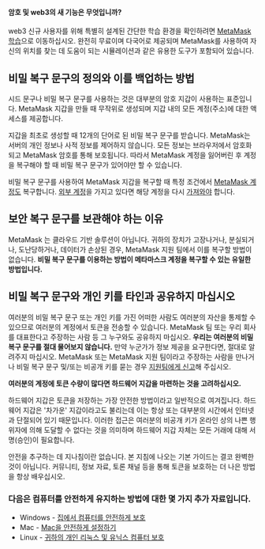 
#### 암호 및 web3의 새 기능은 무엇입니까?


web3 신규 사용자를 위해 특별히 설계된 간단한 학습 환경을 확인하려면 [MetaMask 학습](https://learn.metamask.io/)으로 이동하십시오. 완전히 무료이며 다국어로 제공되며 MetaMask를 사용하여 자신의 위치를 찾는 데 도움이 되는 시뮬레이션과 같은 유용한 도구가 포함되어 있습니다.



비밀 복구 문구의 정의와 이를 백업하는 방법
------------------------


시드 문구나 비밀 복구 문구를 사용하는 것은 대부분의 암호 지갑이 사용하는 표준입니다. MetaMask 지갑을 만들 때 무작위로 생성되며 지갑 내의 모든 계정(주소)에 대한 액세스를 제공합니다.


지갑을 최초로 생성할 때 12개의 단어로 된 비밀 복구 문구를 받습니다. MetaMask는 서버의 개인 정보나 사적 정보를 제어하지 않습니다. 모든 정보는 브라우저에서 암호화되고 MetaMask 암호를 통해 보호됩니다. 따라서 MetaMask 계정을 잃어버린 후 계정을 복구해야 할 때 비밀 복구 문구가 있어야만 할 수 있습니다.


비밀 복구 문구를 사용하여 MetaMask 지갑을 복구할 때 특정 조건에서 [MetaMask 계정도](https://metamask.zendesk.com/hc/en-us/articles/360015489271) 복구합니다. [외부 계정](https://metamask.zendesk.com/hc/en-us/articles/360015289932-What-are-imported-accounts-)을 가지고 있다면 해당 계정을 다시 [가져와야](https://metamask.zendesk.com/hc/en-us/articles/360015489331) 합니다.


보안 복구 문구를 보관해야 하는 이유
--------------------


MetaMask 는 클라우드 기반 솔루션이 아닙니다. 귀하의 장치가 고장나거나, 분실되거나, 도난당하거나, 데이터가 손상된 경우, MetaMask 지원 팀에서 이를 복구할 방법이 없습니다. **비밀 복구 문구를 이용하는 방법이 메타마스크 계정을 복구할 수 있는 유일한 방법입니다.**


비밀 복구 문구와 개인 키를 타인과 공유하지 마십시오
-----------------------------


여러분의 비밀 복구 문구 또는 개인 키를 가진 어떠한 사람도 여러분의 자산을 통제할 수 있으므로 여러분의 계정에서 토큰을 전송할 수 있습니다. MetaMask 팀 또는 우리 회사를 대표한다고 주장하는 사람 등 그 누구와도 공유하지 마십시오. **우리는 여러분의 비밀 복구 문구를 절대 물어보지 않습니다.** 만약 누군가가 정보 제공을 요구한다면, 절대로 알려주지 마십시오. MetaMask 또는 MetaMask 지원 팀이라고 주장하는 사람을 만나거나 비밀 복구 문구 및/또는 비공개 키를 묻는 경우 [지원팀에게 신고](https://metamask.zendesk.com/hc/en-us/articles/360058969391)해 주십시오.


**여러분의 계정에 토큰 수량이 많다면 하드웨어 지갑을 마련하는 것을 고려하십시오.**


하드웨어 지갑은 토큰을 저장하는 가장 안전한 방법이라고 일반적으로 여겨집니다. 하드웨어 지갑은 '차가운' 지갑이라고도 불리는데 이는 항상 또는 대부분의 시간에서 인터넷과 단절되어 있기 때문입니다. 이러한 접근은 여러분의 비공개 키가 온라인 상의 나쁜 행위자에 의해 도달할 수 없다는 것을 의미하며 하드웨어 지갑 자체는 모든 거래에 대해 서명(승인)이 필요합니다.


안전을 추구하는 데 지나침이란 없습니다. 본 지침에 나오는 기본 가이드는 결코 완벽한 것이 아닙니다. 커뮤니티, 정보 자료, 토론 채널 등을 통해 토큰을 보호하는 더 나은 방법을 항상 배우십시오.


### 다음은 컴퓨터를 안전하게 유지하는 방법에 대한 몇 가지 추가 자료입니다.


* Windows - [집에서 컴퓨터를 안전하게 보호](https://support.microsoft.com/en-us/windows/keep-your-computer-secure-at-home-c348f24f-a4f0-de5d-9e4a-e0fc156ab221)
* Mac - [Mac을 안전하게 설정하기](https://support.apple.com/en-in/guide/mac-help/flvlt003/mac)
* Linux - [귀하의 개인 리눅스 및 유닉스 컴퓨터 보호](https://safecomputing.umich.edu/protect-yourself/secure-your-devices/personal-computer/linuxunix)
